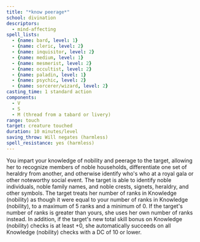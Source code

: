 ```yaml
---
title: "*know peerage*"
school: divination
descriptors:
  - mind-affecting
spell_lists:
  - {name: bard, level: 1}
  - {name: cleric, level: 2}
  - {name: inquisitor, level: 2}
  - {name: medium, level: 1}
  - {name: mesmerist, level: 2}
  - {name: occultist, level: 2}
  - {name: paladin, level: 1}
  - {name: psychic, level: 2}
  - {name: sorcerer/wizard, level: 2}
casting_time: 1 standard action
components:
  - V
  - S
  - M (thread from a tabard or livery)
range: touch
target: creature touched
duration: 10 minutes/level
saving_throw: Will negates (harmless)
spell_resistance: yes (harmless)
---
```


You impart your knowledge of nobility and peerage to the target, allowing her to recognize members of noble households, differentiate one set of heraldry from another, and otherwise identify who's who at a royal gala or other noteworthy social event. The target is able to identify noble individuals, noble family names, and noble crests, signets, heraldry, and other symbols. The target treats her number of ranks in Knowledge (nobility) as though it were equal to your number of ranks in Knowledge (nobility), to a maximum of 5 ranks and a minimum of 0. If the target's number of ranks is greater than yours, she uses her own number of ranks instead. In addition, if the target's new total skill bonus on Knowledge (nobility) checks is at least +0, she automatically succeeds on all Knowledge (nobility) checks with a DC of 10 or lower.

